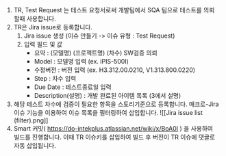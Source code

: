 
1. TR, Test Request 는 테스트 요청서로써 개발팀에서 SQA 팀으로 테스트를 의뢰할때 사용합니다.
2. TR은 Jira issue로 등록합니다.
	1. Jira issue 생성 (이슈 만들기 -> 이슈 유형 : Test Request)
	2. 입력 필드 및 값
		- 요약 : (모델명) (프로젝트명) (차수) SW검증 의뢰
		- Model : 모델명 입력 (ex. iPIS-500I)
		- 수정버전 : 버전 입력 (ex. H3.312.00.0210, V1.313.800.0220)
		- Step : 차수 입력
		- Due Date : 테스트종료일 입력
		- Description(설명) : 개발 완료된 아이템 목록 (3에서 설명)
3. 해당 테스트 차수에 검증이 필요한 항목을 스토리기준으로 등록합니다. 매크로-Jira 이슈 기능을 이용하여 이슈 목록을 필터링하여 삽입합니다.
![[Jira issue list (filter).png]]
4. Smart 커밋( https://do-intekplus.atlassian.net/wiki/x/BoA0I ) 을 사용하여 빌드를 진행합니다. 이때 TR 이슈키를 삽입하여 빌드 후 버전이 TR 이슈에 댓글로 자동 삽입됩니다.
